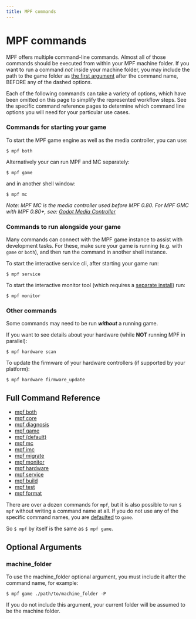 ```yaml
---
title: MPF commands
---
```


# MPF commands


MPF offers multiple command-line commands. Almost all of those commands
should be executed from within your MPF machine folder. If you want to run
a command *not* inside your machine folder, you may include the path
to the game folder as [the first argument](#machine_folder) after the command name, BEFORE
any of the dashed options.


Each of the following commands can take a variety of options, which have
been omitted on this page to simplify the represented workflow steps.
See the specific command reference pages to determine which command line
options you will need for your particular use cases.



### Commands for starting your game



To start the MPF game engine as well as the media controller, you can use:

``` shell
$ mpf both
```

Alternatively your can run MPF and MC separately:

``` shell
$ mpf game
```

and in another shell window:

``` shell
$ mpf mc
```

*Note: MPF MC is the media controller used before MPF 0.80.
For MPF GMC with MPF 0.80+, see: [Godot Media Controller](../../gmc/index.md)*


### Commands to run alongside your game

Many commands can connect with the MPF game instance to assist with development tasks.
For these, make sure your game is running (e.g. with `game` or `both`), and then run the
command in another shell instance.

To start the interactive service cli, after starting your game run:

``` shell
$ mpf service
```

To start the interactive monitor tool (which requires a [separate install](../../tools/monitor/installation.md)) run:

``` shell
$ mpf monitor
```

### Other commands

Some commands may need to be run ___without___ a running game.


If you want to see details about your hardware (while **NOT** running MPF in parallel):

``` shell
$ mpf hardware scan
```

To update the firmware of your hardware controllers (if supported by your platform):

``` shell
$ mpf hardware firmware_update
```

## Full Command Reference

* [mpf both](both.md)
* [mpf core](core.md)
* [mpf diagnosis](diagnosis.md)
* [mpf game](game.md)
* [mpf (default)](mpf.md)
* [mpf mc](mc.md)
* [mpf imc](imc.md)
* [mpf migrate](migrate.md)
* [mpf monitor](monitor.md)
* [mpf hardware](hardware.md)
* [mpf service](service.md)
* [mpf build](build.md)
* [mpf test](test.md)
* [mpf format](format.md)

There are over a dozen commands for `mpf`, but it is also possible to run `$ mpf` without
writing a command name at all. If you do not use any of the specific command names,
you are [defaulted](mpf.md) to `game`.

So `$ mpf` by itself is the same as `$ mpf game`.


## Optional Arguments


### machine_folder

To use the machine_folder optional argument, you must include it after the command name, for example:

``` shell
$ mpf game ./path/to/machine_folder -P
```

If you do not include this argument, your current folder will be assumed to be the machine folder.
